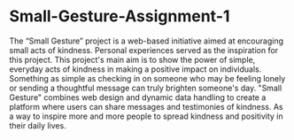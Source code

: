 # Small-Gesture-Assignment-1

The “Small Gesture” project is a web-based initiative aimed at encouraging small acts of kindness. Personal experiences served as the inspiration for this project. This project's main aim is to show the power of simple, everyday acts of kindness in making a positive impact on individuals. Something as simple as checking in on someone who may be feeling lonely or sending a thoughtful message can truly brighten someone's day. "Small Gesture" combines web design and dynamic data handling to create a platform where users can share messages and testimonies of kindness. As a way to inspire more and more people to spread kindness and positivity in their daily lives. 
